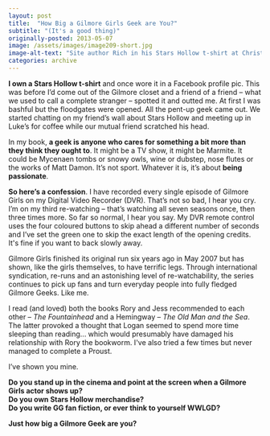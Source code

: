 ```yaml
---
layout: post
title:  "How Big a Gilmore Girls Geek are You?"
subtitle: "(It's a good thing)"
originally-posted: 2013-05-07
image: /assets/images/image209-short.jpg
image-alt-text: "Site author Rich in his Stars Hollow t-shirt at Christmas dinner"
categories: archive
---
```

__I own a Stars Hollow t-shirt__ and once wore it in a Facebook profile pic.  This was before I’d come out of the Gilmore closet and a friend of a friend – what we used to call a complete stranger – spotted it and outted me.  At first I was bashful but the floodgates were opened. All the pent-up geek came out. We started chatting on my friend’s wall about Stars Hollow and meeting up in Luke’s for coffee while our mutual friend scratched his head.

In my book, __a geek is anyone who cares for something a bit more than they think they ought to__.  It might be a TV show, it might be Marmite.  It could be Mycenaen tombs or snowy owls, wine or dubstep, nose flutes or the works of Matt Damon.  It’s not sport.  Whatever it is, it’s about __being passionate__.

__So here’s a confession__.  I have recorded every single episode of Gilmore Girls on my Digital Video Recorder (DVR).  That’s not so bad, I hear you cry.  I’m on my third re-watching – that’s watching all seven seasons once, then three times more.  So far so normal, I hear you say.  My DVR remote control uses the four coloured buttons to skip ahead a different number of seconds and I’ve set the green one to skip the exact length of the opening credits.  It's fine if you want to back slowly away.

Gilmore Girls finished its original run six years ago in May 2007 but has shown, like the girls themselves, to have terrific legs.  Through international syndication, re-runs and an astonishing level of re-watchability, the series continues to pick up fans and turn everyday people into fully fledged Gilmore Geeks.  Like me.

I read (and loved) both the books Rory and Jess recommended to each other – *The Fountainhead* and a Hemingway – *The Old Man and the Sea*.  The latter provoked a thought that Logan seemed to spend more time sleeping than reading... which would presumably have damaged his relationship with Rory the bookworm.  I've also tried a few times but never managed to complete a Proust.

I’ve shown you mine.  

__Do you stand up in the cinema and point at the screen when a Gilmore Girls actor shows up?__  
__Do you own Stars Hollow merchandise?__  
__Do you write GG fan fiction, or ever think to yourself WWLGD?__  

__Just how big a Gilmore Geek are you?__